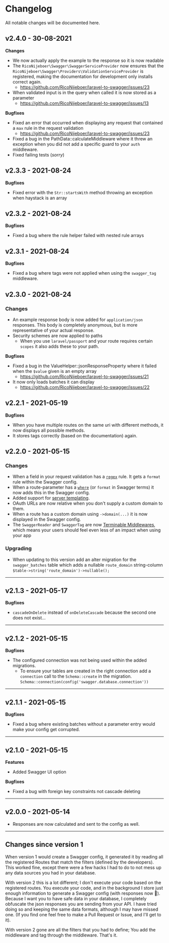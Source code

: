 # Changelog

All notable changes will be documented here.

## v2.4.0 - 30-08-2021

**Changes**

- We now actually apply the example to the response so it is now readable
- The `RicoNijeboer\Swagger\SwaggerServiceProvider` now ensures that the `RicoNijeboer\Swagger\Providers\ValidationServiceProvider` is registered, making the documentation for development only installs correct again.
  - https://github.com/RicoNijeboer/laravel-to-swagger/issues/23
- When validated input is in the query when called it is now stored as a parameter
  - https://github.com/RicoNijeboer/laravel-to-swagger/issues/13

**Bugfixes**

- Fixed an error that occurred when displaying any request that contained a `max` rule in the request validation
  - https://github.com/RicoNijeboer/laravel-to-swagger/issues/23
- Fixed a bug in the PathData::calculateMiddleware where it threw an exception when you did not add a specific guard to your `auth` middleware.
- Fixed failing tests (_sorry_)

## v2.3.3 - 2021-08-24

**Bugfixes**

- Fixed error with the `Str::startsWith` method throwing an exception when haystack is an array

## v2.3.2 - 2021-08-24

**Bugfixes**

- Fixed a bug where the rule helper failed with nested rule arrays

## v2.3.1 - 2021-08-24

**Bugfixes**

- Fixed a bug where tags were not applied when using the `swagger_tag` middleware.

## v2.3.0 - 2021-08-24

### Changes

- An example response body is now added for `application/json` responses. This body is completely anonymous, but is more representative of your actual response.
- Security schemes are now applied to paths
    - When you use `laravel/passport` and your route requires certain `scopes` it also adds these to your path.

**Bugfixes**

- Fixed a bug in the ValueHelper::jsonResponseProperty where it failed when the `$value` given is an empty array
  - https://github.com/RicoNijeboer/laravel-to-swagger/issues/21
- It now only loads batches it can display
  - https://github.com/RicoNijeboer/laravel-to-swagger/issues/22

## v2.2.1 - 2021-05-19

**Bugfixes**

- When you have multiple routes on the same uri with different methods, it now displays all possible methods.
- It stores tags correctly (based on the documentation) again.

## v2.2.0 - 2021-05-15

### Changes

- When a field in your request validation has a [`regex`](https://laravel.com/docs/8.x/validation#rule-regex) rule. It gets a `format` rule within the Swagger config.
- When a route-parameter has a [`where`](https://laravel.com/docs/8.x/routing#parameters-regular-expression-constraints) (or `format` in Swagger terms) it now adds this in the Swagger config.
- Added support for [server templating](https://github.com/RicoNijeboer/laravel-to-swagger/issues/4).
- OAuth URLs are now relative when you don't supply a custom domain to them.
- When a route has a custom domain using `->domain(...)` it is now displayed in the Swagger config.
- The `SwaggerReader` and `SwaggerTag` are now [Terminable Middlewares](https://laravel.com/docs/8.x/middleware#terminable-middleware), which means your users should feel even less of an impact when
  using your app

### Upgrading

- When updating to this version add an alter migration for the `swagger_batches` table which adds a nullable `route_domain` string-column   
  `$table->string('route_domain')->nullable();`

---

## v2.1.3 - 2021-05-17

**Bugfixes**

- `cascadeOnDelete` instead of `onDeleteCascade` because the second one does not exist...

---

## v2.1.2 - 2021-05-15

**Bugfixes**

- The configured connection was not being used within the added migrations.
    - To ensure your tables are created in the right connection add a `connection` call to the `Schema::create` in the migration.    
      `Schema::connection(config('swagger.database.connection'))`

---

## v2.1.1 - 2021-05-15

**Bugfixes**

- Fixed a bug where existing batches without a parameter entry would make your config get corrupted.

---

## v2.1.0 - 2021-05-15

**Features**

- Added Swagger UI option

**Bugfixes**

- Fixed a bug with foreign key constraints not cascade deleting

---

## v2.0.0 - 2021-05-14

- Responses are now calculated and sent to the config as well.

---

## Changes since version 1

When version 1 would create a Swagger config, it generated it by reading all the registered Routes that match the filters (defined by the developers). This worked fine, except there were a few hacks I
had to do to not mess up any data sources you had in your database.

With version 2 this is a lot different; I don't execute your code based on the registered routes. You execute your code, and in the background I store just enough information to generate a Swagger
config (with responses now 🎉). Because I want you to have safe data in your database, I completely obfuscate the json responses you are sending from your API. I have tried doing so and keeping the
same data formats, although I may have missed one.
(If you find one feel free to make a Pull Request or Issue, and I'll get to it).

With version 2 gone are all the filters that you had to define; You add the middleware and tag through the middleware. That's it.
